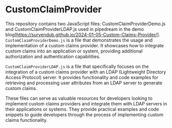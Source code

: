 # CustomClaimProvider

This repository contains two JavaScript files: CustomClaimProviderDemo.js and CustomClaimProviderLDAP.js used in pipedream in the demo blog[https://suryendub.github.io/2024-01-05-Custom-Claims-Provider/].
`CustomClaimProviderDemo.js` is a file that demonstrates the usage and implementation of a custom claims provider. It showcases how to integrate custom claims into an application or system, providing additional authorization and authentication capabilities.

`CustomClaimProviderLDAP.js` is a file that specifically focuses on the integration of a custom claims provider with an LDAP (Lightweight Directory Access Protocol) server. It provides functionality and code examples for retrieving and processing user attributes from an LDAP server to generate custom claims.

These files can serve as valuable resources for developers looking to implement custom claims providers and integrate them with LDAP servers in their applications or systems. They provide practical examples and code snippets to guide developers through the process of implementing custom claims functionality.

